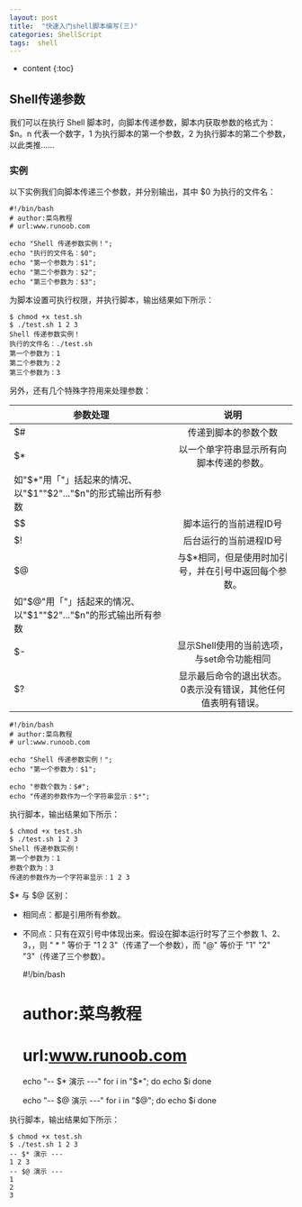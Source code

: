 ```yaml
---
layout: post
title:	"快速入门shell脚本编写(三)"
categories: ShellScript
tags:  shell
---
```


* content
{:toc}



## Shell传递参数

我们可以在执行 Shell 脚本时，向脚本传递参数，脚本内获取参数的格式为：$n。n 代表一个数字，1 为执行脚本的第一个参数，2 为执行脚本的第二个参数，以此类推……

### 实例

以下实例我们向脚本传递三个参数，并分别输出，其中 $0 为执行的文件名：

    #!/bin/bash
    # author:菜鸟教程
    # url:www.runoob.com

    echo "Shell 传递参数实例！";
    echo "执行的文件名：$0";
    echo "第一个参数为：$1";
    echo "第二个参数为：$2";
    echo "第三个参数为：$3";

为脚本设置可执行权限，并执行脚本，输出结果如下所示：

    $ chmod +x test.sh 
    $ ./test.sh 1 2 3
    Shell 传递参数实例！
    执行的文件名：./test.sh
    第一个参数为：1
    第二个参数为：2
    第三个参数为：3

另外，还有几个特殊字符用来处理参数：

| 参数处理	| 说明								| 
| ------------- |:-------------------------------------------------------------:|
| $#	        | 传递到脚本的参数个数 						|
| $*            | 以一个单字符串显示所有向脚本传递的参数。
如"$*"用「"」括起来的情况、以"$1""$2"..."$n"的形式输出所有参数			|
| $$            |脚本运行的当前进程ID号						|
| $!            | 后台运行的当前进程ID号					        |
| $@		| 与$*相同，但是使用时加引号，并在引号中返回每个参数。
如"$@"用「"」括起来的情况、以"$1""$2"..."$n"的形式输出所有参数        		|
| $-		| 显示Shell使用的当前选项，与set命令功能相同                 	|
| $?		| 显示最后命令的退出状态。0表示没有错误，其他任何值表明有错误。	|


    #!/bin/bash
    # author:菜鸟教程
    # url:www.runoob.com

    echo "Shell 传递参数实例！";
    echo "第一个参数为：$1";

    echo "参数个数为：$#";
    echo "传递的参数作为一个字符串显示：$*";

执行脚本，输出结果如下所示：

    $ chmod +x test.sh 
    $ ./test.sh 1 2 3
    Shell 传递参数实例！
    第一个参数为：1
    参数个数为：3
    传递的参数作为一个字符串显示：1 2 3

$* 与 $@ 区别：
* 相同点：都是引用所有参数。
* 不同点：只有在双引号中体现出来。假设在脚本运行时写了三个参数 1、2、3，，则 " * " 等价于 "1 2 3"（传递了一个参数），而 "@" 等价于 "1" "2" "3"（传递了三个参数）。

    #!/bin/bash
    # author:菜鸟教程
    # url:www.runoob.com

    echo "-- \$* 演示 ---"
    for i in "$*"; do
        echo $i
    done

    echo "-- \$@ 演示 ---"
    for i in "$@"; do
        echo $i
    done

执行脚本，输出结果如下所示：

    $ chmod +x test.sh 
    $ ./test.sh 1 2 3
    -- $* 演示 ---
    1 2 3
    -- $@ 演示 ---
    1
    2
    3


